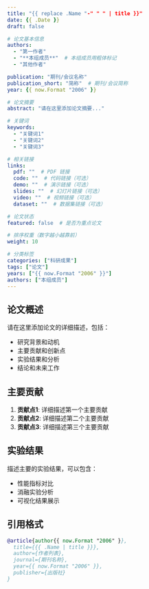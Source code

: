 ```yaml
---
title: "{{ replace .Name "-" " " | title }}"
date: {{ .Date }}
draft: false

# 论文基本信息
authors: 
  - "第一作者"
  - "**本组成员**"  # 本组成员用粗体标记
  - "其他作者"

publication: "期刊/会议名称"
publication_short: "简称"  # 期刊/会议简称
year: {{ now.Format "2006" }}

# 论文摘要
abstract: "请在这里添加论文摘要..."

# 关键词
keywords:
  - "关键词1"
  - "关键词2"
  - "关键词3"

# 相关链接
links:
  pdf: ""  # PDF 链接
  code: ""  # 代码链接（可选）
  demo: ""  # 演示链接（可选）
  slides: ""  # 幻灯片链接（可选）
  video: ""  # 视频链接（可选）
  dataset: ""  # 数据集链接（可选）

# 论文状态
featured: false  # 是否为重点论文

# 排序权重（数字越小越靠前）
weight: 10

# 分类标签
categories: ["科研成果"]
tags: ["论文"]
years: ["{{ now.Format "2006" }}"]
authors: ["本组成员"]
---
```


## 论文概述

请在这里添加论文的详细描述，包括：

- 研究背景和动机
- 主要贡献和创新点
- 实验结果和分析
- 结论和未来工作

## 主要贡献

1. **贡献点1**: 详细描述第一个主要贡献
2. **贡献点2**: 详细描述第二个主要贡献
3. **贡献点3**: 详细描述第三个主要贡献

## 实验结果

描述主要的实验结果，可以包含：

- 性能指标对比
- 消融实验分析
- 可视化结果展示

## 引用格式

```bibtex
@article{author{{ now.Format "2006" }},
  title={{{ .Name | title }}},
  author={作者列表},
  journal={期刊名称},
  year={{ now.Format "2006" }},
  publisher={出版社}
}
```
